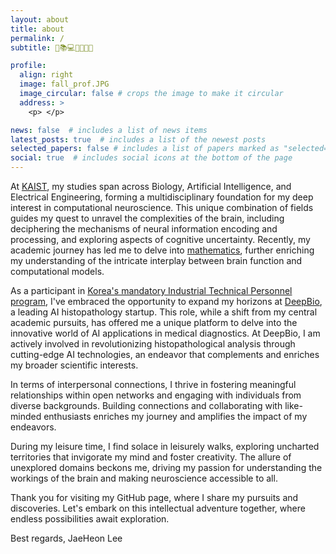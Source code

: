 ```yaml
---
layout: about
title: about
permalink: /
subtitle: 🧠📚💻🏃🏻🌹😄

profile:
  align: right
  image: fall_prof.JPG
  image_circular: false # crops the image to make it circular
  address: >
    <p> </p>

news: false  # includes a list of news items
latest_posts: true  # includes a list of the newest posts
selected_papers: false # includes a list of papers marked as "selected={true}"
social: true  # includes social icons at the bottom of the page
---
```


At [KAIST](http://kaist.ac.kr), my studies span across Biology, Artificial Intelligence, and Electrical Engineering, forming a multidisciplinary foundation for my deep interest in computational neuroscience. This unique combination of fields guides my quest to unravel the complexities of the brain, including deciphering the mechanisms of neural information encoding and processing, and exploring aspects of cognitive uncertainty. Recently, my academic journey has led me to delve into [mathematics](https://velog.io/@jaeheon-lee/series/Math), further enriching my understanding of the intricate interplay between brain function and computational models.

As a participant in [Korea's mandatory Industrial Technical Personnel program](https://en.wikipedia.org/wiki/Supplementary_service_in_South_Korea), I've embraced the opportunity to expand my horizons at [DeepBio](http://deepbio.co.kr), a leading AI histopathology startup. This role, while a shift from my central academic pursuits, has offered me a unique platform to delve into the innovative world of AI applications in medical diagnostics. At DeepBio, I am actively involved in revolutionizing histopathological analysis through cutting-edge AI technologies, an endeavor that complements and enriches my broader scientific interests.

In terms of interpersonal connections, I thrive in fostering meaningful relationships within open networks and engaging with individuals from diverse backgrounds. Building connections and collaborating with like-minded enthusiasts enriches my journey and amplifies the impact of my endeavors.

During my leisure time, I find solace in leisurely walks, exploring uncharted territories that invigorate my mind and foster creativity. The allure of unexplored domains beckons me, driving my passion for understanding the workings of the brain and making neuroscience accessible to all.

Thank you for visiting my GitHub page, where I share my pursuits and discoveries. Let's embark on this intellectual adventure together, where endless possibilities await exploration.

Best regards, JaeHeon Lee